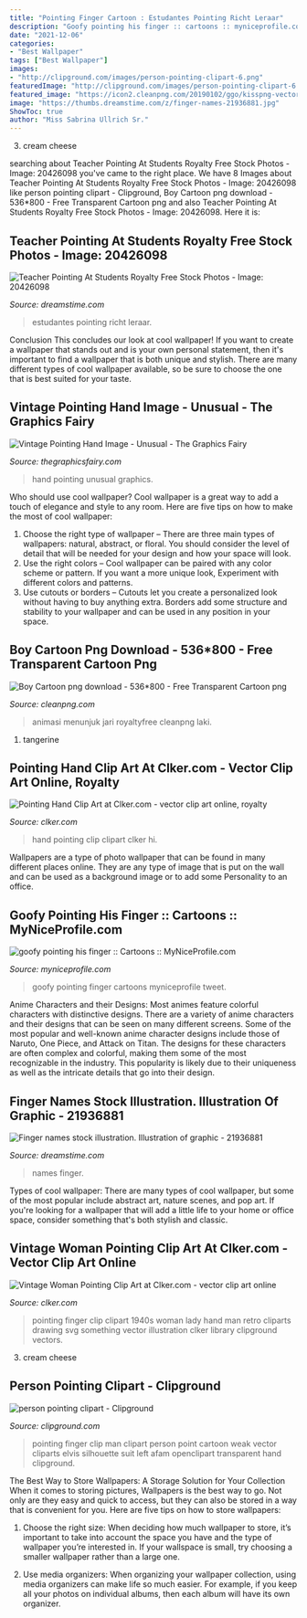 ```yaml
---
title: "Pointing Finger Cartoon : Estudantes Pointing Richt Leraar"
description: "Goofy pointing his finger :: cartoons :: myniceprofile.com"
date: "2021-12-06"
categories:
- "Best Wallpaper"
tags: ["Best Wallpaper"]
images:
- "http://clipground.com/images/person-pointing-clipart-6.png"
featuredImage: "http://clipground.com/images/person-pointing-clipart-6.png"
featured_image: "https://icon2.cleanpng.com/20190102/ggo/kisspng-vector-graphics-royalty-free-illustration-cartoon-living-benefits-life-insurance-with-living-benefit-5c2c63a5c9f074.1090685715464129658272.jpg"
image: "https://thumbs.dreamstime.com/z/finger-names-21936881.jpg"
ShowToc: true
author: "Miss Sabrina Ullrich Sr."
---
```



3. cream cheese 

	

		
searching about Teacher Pointing At Students Royalty Free Stock Photos - Image: 20426098 you've came to the right place. We have 8 Images about Teacher Pointing At Students Royalty Free Stock Photos - Image: 20426098 like person pointing clipart - Clipground, Boy Cartoon png download - 536*800 - Free Transparent Cartoon png and also Teacher Pointing At Students Royalty Free Stock Photos - Image: 20426098. Here it is:
		
    
## Teacher Pointing At Students Royalty Free Stock Photos - Image: 20426098

<img loading=lazy src="https://thumbs.dreamstime.com/z/teacher-pointing-students-20426098.jpg" onerror="this.onerror=null;this.src='https://tse4.mm.bing.net/th?id=OIP.a6Ry9KWuK2cIqbOgu7-QCQHaKD&amp;pid=15.1';" alt="Teacher Pointing At Students Royalty Free Stock Photos - Image: 20426098">

_Source: dreamstime.com_

>estudantes pointing richt leraar. 

	

Conclusion
This concludes our look at cool wallpaper! If you want to create a wallpaper that stands out and is your own personal statement, then it's important to find a wallpaper that is both unique and stylish. There are many different types of cool wallpaper available, so be sure to choose the one that is best suited for your taste.

    
## Vintage Pointing Hand Image - Unusual - The Graphics Fairy

<img loading=lazy src="https://thegraphicsfairy.com/wp-content/uploads/2013/09/Vintage-Pointing-Hand-Image-GraphicsFairy-1024x447.jpg" onerror="this.onerror=null;this.src='https://tse4.mm.bing.net/th?id=OIP.Iby4EN-gqrLAWAx4RYuN6AHaDO&amp;pid=15.1';" alt="Vintage Pointing Hand Image - Unusual - The Graphics Fairy">

_Source: thegraphicsfairy.com_

>hand pointing unusual graphics. 

	

Who should use cool wallpaper?
Cool wallpaper is a great way to add a touch of elegance and style to any room. Here are five tips on how to make the most of cool wallpaper: 
1) Choose the right type of wallpaper – There are three main types of wallpapers: natural, abstract, or floral. You should consider the level of detail that will be needed for your design and how your space will look. 
2) Use the right colors – Cool wallpaper can be paired with any color scheme or pattern. If you want a more unique look, Experiment with different colors and patterns. 
3) Use cutouts or borders – Cutouts let you create a personalized look without having to buy anything extra. Borders add some structure and stability to your wallpaper and can be used in any position in your space.

    
## Boy Cartoon Png Download - 536*800 - Free Transparent Cartoon Png

<img loading=lazy src="https://icon2.cleanpng.com/20190102/ggo/kisspng-vector-graphics-royalty-free-illustration-cartoon-living-benefits-life-insurance-with-living-benefit-5c2c63a5c9f074.1090685715464129658272.jpg" onerror="this.onerror=null;this.src='https://tse4.mm.bing.net/th?id=OIP.SC3SNu2HOp6lkyn4_XzHDwAAAA&amp;pid=15.1';" alt="Boy Cartoon png download - 536*800 - Free Transparent Cartoon png">

_Source: cleanpng.com_

>animasi menunjuk jari royaltyfree cleanpng laki. 

	

1. tangerine 

    
## Pointing Hand Clip Art At Clker.com - Vector Clip Art Online, Royalty

<img loading=lazy src="https://www.clker.com/cliparts/6/9/a/e/11949858341451371960pointing_hand_susan_park_01.svg.hi.png" onerror="this.onerror=null;this.src='https://tse1.mm.bing.net/th?id=OIP.M_zAYqwuISIZDn48DLa4JgHaE_&amp;pid=15.1';" alt="Pointing Hand Clip Art at Clker.com - vector clip art online, royalty">

_Source: clker.com_

>hand pointing clip clipart clker hi. 

	



Wallpapers are a type of photo wallpaper that can be found in many different places online. They are any type of image that is put on the wall and can be used as a background image or to add some Personality to an office.

    
## Goofy Pointing His Finger :: Cartoons :: MyNiceProfile.com

<img loading=lazy src="http://s.myniceprofile.com/myspacepic/1147/114718.gif" onerror="this.onerror=null;this.src='https://tse3.mm.bing.net/th?id=OIP.ehRMrtbWmThkqU7wBX1gHQHaKe&amp;pid=15.1';" alt="goofy pointing his finger :: Cartoons :: MyNiceProfile.com">

_Source: myniceprofile.com_

>goofy pointing finger cartoons myniceprofile tweet. 

	

Anime Characters and their Designs: Most animes feature colorful characters with distinctive designs.
There are a variety of anime characters and their designs that can be seen on many different screens. Some of the most popular and well-known anime character designs include those of Naruto, One Piece, and Attack on Titan. The designs for these characters are often complex and colorful, making them some of the most recognizable in the industry. This popularity is likely due to their uniqueness as well as the intricate details that go into their design.

    
## Finger Names Stock Illustration. Illustration Of Graphic - 21936881

<img loading=lazy src="https://thumbs.dreamstime.com/z/finger-names-21936881.jpg" onerror="this.onerror=null;this.src='https://tse4.mm.bing.net/th?id=OIP.2jha_VJ2C2Co4db9Vj6PIgHaHT&amp;pid=15.1';" alt="Finger names stock illustration. Illustration of graphic - 21936881">

_Source: dreamstime.com_

>names finger. 

	

Types of cool wallpaper:
There are many types of cool wallpaper, but some of the most popular include abstract art, nature scenes, and pop art. If you're looking for a wallpaper that will add a little life to your home or office space, consider something that's both stylish and classic.

    
## Vintage Woman Pointing Clip Art At Clker.com - Vector Clip Art Online

<img loading=lazy src="https://www.clker.com/cliparts/M/J/0/n/C/X/vintage-woman-pointing-hi.png" onerror="this.onerror=null;this.src='https://tse4.mm.bing.net/th?id=OIP.5UG8ogsIYWh21SQwxJ9v7QAAAA&amp;pid=15.1';" alt="Vintage Woman Pointing Clip Art at Clker.com - vector clip art online">

_Source: clker.com_

>pointing finger clip clipart 1940s woman lady hand man retro cliparts drawing svg something vector illustration clker library clipground vectors. 

	

3. cream cheese 

    
## Person Pointing Clipart - Clipground

<img loading=lazy src="http://clipground.com/images/person-pointing-clipart-6.png" onerror="this.onerror=null;this.src='https://tse3.mm.bing.net/th?id=OIP._9YMgsJeesojOt_VfpVI9AHaGB&amp;pid=15.1';" alt="person pointing clipart - Clipground">

_Source: clipground.com_

>pointing finger clip man clipart person point cartoon weak vector cliparts elvis silhouette suit left afam openclipart transparent hand clipground. 

	

The Best Way to Store Wallpapers: A Storage Solution for Your Collection
When it comes to storing pictures, Wallpapers is the best way to go. Not only are they easy and quick to access, but they can also be stored in a way that is convenient for you. Here are five tips on how to store wallpapers:
1) Choose the right size: When deciding how much wallpaper to store, it’s important to take into account the space you have and the type of wallpaper you’re interested in. If your wallspace is small, try choosing a smaller wallpaper rather than a large one.

2) Use media organizers: When organizing your wallpaper collection, using media organizers can make life so much easier. For example, if you keep all your photos on individual albums, then each album will have its own organizer.

